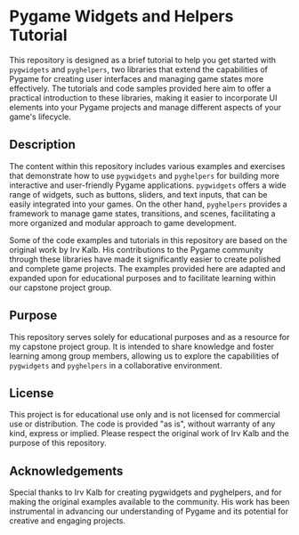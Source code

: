 # Pygame Widgets and Helpers Tutorial

This repository is designed as a brief tutorial to help you get started with `pygwidgets` and `pyghelpers`, two libraries that extend the capabilities of Pygame for creating user interfaces and managing game states more effectively. The tutorials and code samples provided here aim to offer a practical introduction to these libraries, making it easier to incorporate UI elements into your Pygame projects and manage different aspects of your game's lifecycle.

## Description

The content within this repository includes various examples and exercises that demonstrate how to use `pygwidgets` and `pyghelpers` for building more interactive and user-friendly Pygame applications. `pygwidgets` offers a wide range of widgets, such as buttons, sliders, and text inputs, that can be easily integrated into your games. On the other hand, `pyghelpers` provides a framework to manage game states, transitions, and scenes, facilitating a more organized and modular approach to game development.

Some of the code examples and tutorials in this repository are based on the original work by Irv Kalb. His contributions to the Pygame community through these libraries have made it significantly easier to create polished and complete game projects. The examples provided here are adapted and expanded upon for educational purposes and to facilitate learning within our capstone project group.

## Purpose

This repository serves solely for educational purposes and as a resource for my capstone project group. It is intended to share knowledge and foster learning among group members, allowing us to explore the capabilities of `pygwidgets` and `pyghelpers` in a collaborative environment.

## License

This project is for educational use only and is not licensed for commercial use or distribution. The code is provided "as is", without warranty of any kind, express or implied. Please respect the original work of Irv Kalb and the purpose of this repository.

## Acknowledgements

Special thanks to Irv Kalb for creating pygwidgets and pyghelpers, and for making the original examples available to the community. His work has been instrumental in advancing our understanding of Pygame and its potential for creative and engaging projects.
